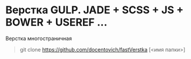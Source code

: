 # Верстка GULP. JADE + SCSS + JS + BOWER + USEREF ... 
Верстка многостраничная
> git clone https://github.com/docentovich/fastVerstka [<имя папки>]